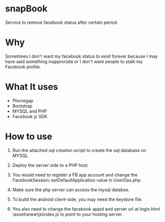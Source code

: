 # snapBook
Service to remove facebook status after certain period

# Why
Sometimes I don't want my facebook status to exist forever because I may have said something inapproriate 
or I don't want people to stalk my Facebook profile.

# What It uses
* Phonegap
* Bootstrap
* MYSQL and PHP
* Facebook js SDK

# How to use

1. Run the attached sql creation script to create the sql database on MYSQL
2. Deploy the server side to a PHP host. 
3. You would need to register a FB app account and change the FacebookSession::setDefaultApplication value in UserDao.php
4. Make sure the php server can access the mysql databse.

5. To build the android client-side, you may need the keystore file.
6. You also need to change the facebook appid  and server url at login.html \asset\www\js\index.js to point to your hosting server.


